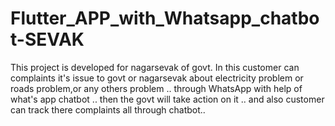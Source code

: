 # Flutter_APP_with_Whatsapp_chatbot-SEVAK
This project is developed for nagarsevak of govt.  In this customer can complaints it's issue to govt or nagarsevak about electricity problem or roads problem,or any others problem .. through WhatsApp with help of what's app chatbot .. then the govt will take action on it .. and also customer can track there complaints all through chatbot..
